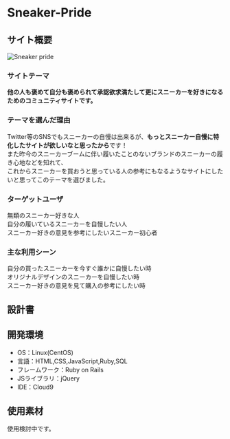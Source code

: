# <strong>Sneaker-Pride</strong>

## サイト概要
![Sneaker pride](https://github.com/IgenInamoto/PF_Sneaker-pride/assets/129597502/65800761-4763-4fc3-bb3f-cb41dc9dcb60)
### サイトテーマ
<strong>他の人も褒めて自分も褒められて承認欲求満たして更にスニーカーを好きになるためのコミュニティサイトです。</strong>

### テーマを選んだ理由
Twitter等のSNSでもスニーカーの自慢は出来るが、<strong>もっとスニーカー自慢に特化したサイトが欲しいなと思ったから</strong>です！<br>
また昨今のスニーカーブームに伴い履いたことのないブランドのスニーカーの履き心地などを知れて、<br>
これからスニーカーを買おうと思っている人の参考にもなるようなサイトにしたいと思ってこのテーマを選びました。

### ターゲットユーザ
無類のスニーカー好きな人<br>
自分の履いているスニーカーを自慢したい人<br>
スニーカー好きの意見を参考にしたいスニーカー初心者

### 主な利用シーン
自分の買ったスニーカーを今すぐ誰かに自慢したい時<br>
オリジナルデザインのスニーカーを自慢したい時<br>
スニーカー好きの意見を見て購入の参考にしたい時

## 設計書


## 開発環境
- OS：Linux(CentOS)
- 言語：HTML,CSS,JavaScript,Ruby,SQL
- フレームワーク：Ruby on Rails
- JSライブラリ：jQuery
- IDE：Cloud9

## 使用素材
使用検討中です。
